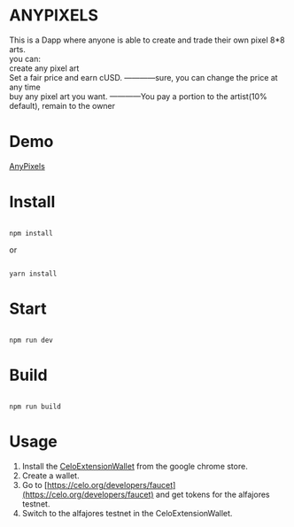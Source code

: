 # ANYPIXELS
This is a Dapp where anyone is able to create and trade their own pixel 8*8 arts.  
you can:  
    create any pixel art  
    Set a fair price and earn cUSD. ————sure, you can change the price at any time  
    buy any pixel art you want. ————You pay a portion to the artist(10% default), remain to the owner  

# Demo
[AnyPixels](https://afei-h.github.io/dacade-celo101/)

# Install

```

npm install

```

or 

```

yarn install

```

# Start

```

npm run dev

```

# Build

```

npm run build

```
# Usage
1. Install the [CeloExtensionWallet](https://chrome.google.com/webstore/detail/celoextensionwallet/kkilomkmpmkbdnfelcpgckmpcaemjcdh?hl=en) from the google chrome store.
2. Create a wallet.
3. Go to [https://celo.org/developers/faucet](https://celo.org/developers/faucet) and get tokens for the alfajores testnet.
4. Switch to the alfajores testnet in the CeloExtensionWallet.
